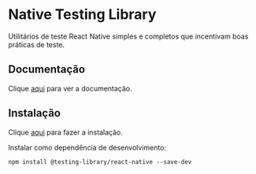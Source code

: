 # Native Testing Library

Utilitários de teste React Native simples e completos que incentivam boas práticas de teste.

## Documentação

Clique [aqui](https://github.com/testing-library/native-testing-library) para ver a documentação.

## Instalação

Clique [aqui](https://www.npmjs.com/package/@testing-library/react-native) para fazer a instalação.

Instalar como dependência de desenvolvimento:

```
npm install @testing-library/react-native --save-dev
```
